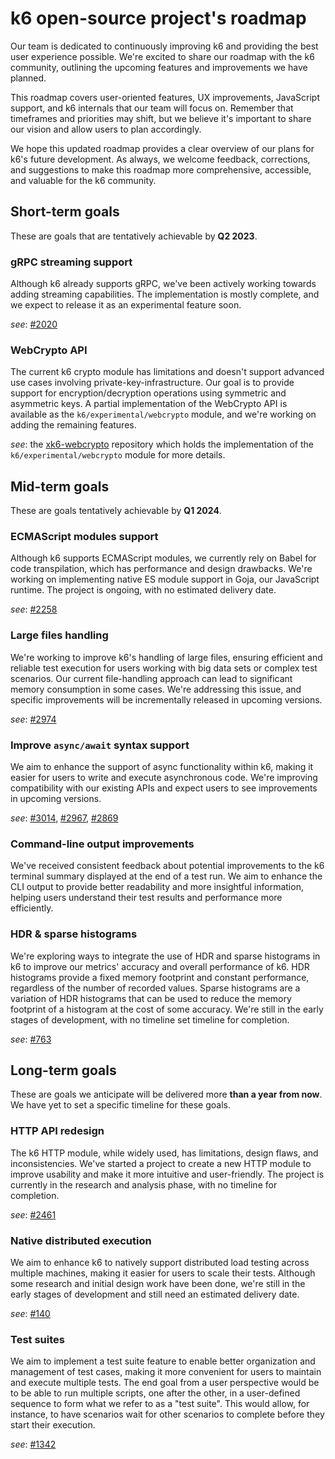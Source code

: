 # k6 open-source project's roadmap

Our team is dedicated to continuously improving k6 and providing the best user experience possible. We're excited to share our roadmap with the k6 community, outlining the upcoming features and improvements we have planned.

This roadmap covers user-oriented features, UX improvements, JavaScript support, and k6 internals that our team will focus on. Remember that timeframes and priorities may shift, but we believe it's important to share our vision and allow users to plan accordingly.

We hope this updated roadmap provides a clear overview of our plans for k6's future development. As always, we welcome feedback, corrections, and suggestions to make this roadmap more comprehensive, accessible, and valuable for the k6 community.

## Short-term goals

These are goals that are tentatively achievable by **Q2 2023**.

### gRPC streaming support

Although k6 already supports gRPC, we've been actively working towards adding streaming capabilities. The implementation is mostly complete, and we expect to release it as an experimental feature soon.

*see*: [#2020](https://github.com/grafana/k6/issues/2020)

### WebCrypto API

The current k6 crypto module has limitations and doesn't support advanced use cases involving private-key-infrastructure. Our goal is to provide support for encryption/decryption operations using symmetric and asymmetric keys. A partial implementation of the WebCrypto API is available as the `k6/experimental/webcrypto` module, and we're working on adding the remaining features.

*see*: the [xk6-webcrypto](https://github.com/grafana/xk6-webcrypto) repository which holds the implementation of the `k6/experimental/webcrypto` module for more details.

## Mid-term goals

These are goals tentatively achievable by **Q1 2024**.

### ECMAScript modules support

Although k6 supports ECMAScript modules, we currently rely on Babel for code transpilation, which has performance and design drawbacks. We're working on implementing native ES module support in Goja, our JavaScript runtime. The project is ongoing, with no estimated delivery date.

*see*: [#2258](https://github.com/grafana/k6/issues/2258)

### Large files handling

We're working to improve k6's handling of large files, ensuring efficient and reliable test execution for users working with big data sets or complex test scenarios. Our current file-handling approach can lead to significant memory consumption in some cases. We're addressing this issue, and specific improvements will be incrementally released in upcoming versions.

*see*: [#2974](https://github.com/grafana/k6/issues/2974)

### Improve `async/await` syntax support

We aim to enhance the support of async functionality within k6, making it easier for users to write and execute asynchronous code. We're improving compatibility with our existing APIs and expect users to see improvements in upcoming versions.

*see*: [#3014](https://github.com/grafana/k6/issues/3014), [#2967](https://github.com/grafana/k6/issues/2967), [#2869](https://github.com/grafana/k6/issues/2869)

### Command-line output improvements

We've received consistent feedback about potential improvements to the k6 terminal summary displayed at the end of a test run. We aim to enhance the CLI output to provide better readability and more insightful information, helping users understand their test results and performance more efficiently.

### HDR & sparse histograms

We're exploring ways to integrate the use of HDR and sparse histograms in k6 to improve our metrics' accuracy and overall performance of k6. HDR histograms provide a fixed memory footprint and constant performance, regardless of the number of recorded values. Sparse histograms are a variation of HDR histograms that can be used to reduce the memory footprint of a histogram at the cost of some accuracy. We're still in the early stages of development, with no timeline set timeline for completion.

*see*: [#763](https://github.com/grafana/k6/issues/763)

## Long-term goals

These are goals we anticipate will be delivered more **than a year from now**. We have yet to set a specific timeline for these goals.

### HTTP API redesign

The k6 HTTP module, while widely used, has limitations, design flaws, and inconsistencies. We've started a project to create a new HTTP module to improve usability and make it more intuitive and user-friendly. The project is currently in the research and analysis phase, with no timeline for completion.

*see*: [#2461](https://github.com/grafana/k6/issues/2461)

### Native distributed execution

We aim to enhance k6 to natively support distributed load testing across multiple machines, making it easier for users to scale their tests. Although some research and initial design work have been done, we're still in the early stages of development and still need an estimated delivery date.

*see*: [#140](https://github.com/grafana/k6/issues/140)

### Test suites

We aim to implement a test suite feature to enable better organization and management of test cases, making it more convenient for users to maintain and execute multiple tests. The end goal from a user perspective would be to be able to run multiple scripts, one after the other, in a user-defined sequence to form what we refer to as a "test suite". This would allow, for instance, to have scenarios wait for other scenarios to complete before they start their execution.

*see*: [#1342](https://github.com/grafana/k6/issues/1342)

